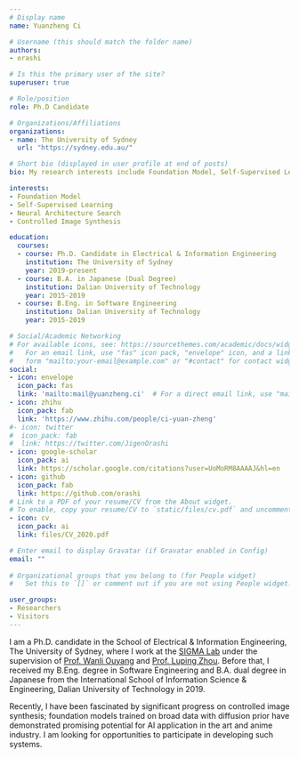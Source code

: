 ```yaml
---
# Display name
name: Yuanzheng Ci

# Username (this should match the folder name)
authors:
- orashi

# Is this the primary user of the site?
superuser: true

# Role/position
role: Ph.D Candidate

# Organizations/Affiliations
organizations:
- name: The University of Sydney
  url: "https://sydney.edu.au/"

# Short bio (displayed in user profile at end of posts)
bio: My research interests include Foundation Model, Self-Supervised Learning, Neural Architecture Search and Generative Adversarial Networks.

interests:
- Foundation Model
- Self-Supervised Learning
- Neural Architecture Search
- Controlled Image Synthesis

education:
  courses:
  - course: Ph.D. Candidate in Electrical & Information Engineering
    institution: The University of Sydney
    year: 2019-present
  - course: B.A. in Japanese (Dual Degree)
    institution: Dalian University of Technology
    year: 2015-2019
  - course: B.Eng. in Software Engineering
    institution: Dalian University of Technology
    year: 2015-2019

# Social/Academic Networking
# For available icons, see: https://sourcethemes.com/academic/docs/widgets/#icons
#   For an email link, use "fas" icon pack, "envelope" icon, and a link in the
#   form "mailto:your-email@example.com" or "#contact" for contact widget.
social:
- icon: envelope
  icon_pack: fas
  link: 'mailto:mail@yuanzheng.ci'  # For a direct email link, use "mailto:test@example.org".
- icon: zhihu
  icon_pack: fab
  link: 'https://www.zhihu.com/people/ci-yuan-zheng'
#- icon: twitter
#  icon_pack: fab
#  link: https://twitter.com/JigenOrashi
- icon: google-scholar
  icon_pack: ai
  link: https://scholar.google.com/citations?user=UoMoRM8AAAAJ&hl=en
- icon: github
  icon_pack: fab
  link: https://github.com/orashi
# Link to a PDF of your resume/CV from the About widget.
# To enable, copy your resume/CV to `static/files/cv.pdf` and uncomment the lines below.  
- icon: cv
  icon_pack: ai
  link: files/CV_2020.pdf

# Enter email to display Gravatar (if Gravatar enabled in Config)
email: ""
  
# Organizational groups that you belong to (for People widget)
#   Set this to `[]` or comment out if you are not using People widget.  

user_groups:
- Researchers
- Visitors
---
```



I am a Ph.D. candidate in the School of Electrical & Information Engineering, The University of Sydney, where I work at 
the [SIGMA Lab](https://sigmalab-usyd.github.io/) under the supervision of [Prof. Wanli Ouyang](https://sydney.edu.au/engineering/people/wanli.ouyang.php) 
and [Prof. Luping Zhou](https://sydney.edu.au/engineering/people/luping.zhou.php). Before that, I received my B.Eng. 
degree in Software Engineering and B.A. dual degree in Japanese from the International School of Information Science & Engineering, 
Dalian University of Technology in 2019.

Recently, I have been fascinated by significant progress on controlled image synthesis; foundation
models trained on broad data with diffusion prior have demonstrated promising potential for AI application in the art
and anime industry. I am looking for opportunities to participate in developing such systems. 
